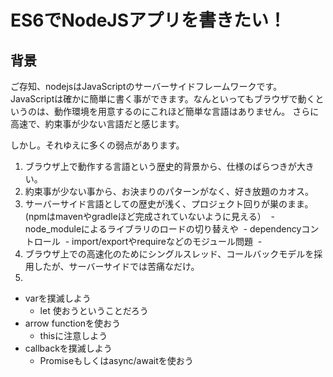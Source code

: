 # ES6でNodeJSアプリを書きたい！

## 背景

ご存知、nodejsはJavaScriptのサーバーサイドフレームワークです。
JavaScriptは確かに簡単に書く事ができます。なんといってもブラウザで動くというのは、動作環境を用意するのにこれほど簡単な言語はありません。
さらに高速で、約束事が少ない言語だと感じます。

しかし。それゆえに多くの弱点があります。

1. ブラウザ上で動作する言語という歴史的背景から、仕様のばらつきが大きい。
2. 約束事が少ない事から、お決まりのパターンがなく、好き放題のカオス。
3. サーバーサイド言語としての歴史が浅く、プロジェクト回りが巣のまま。(npmはmavenやgradleほど完成されていないように見える）
  - node_moduleによるライブラリのロードの切り替えや
  - dependencyコントロール
  - import/exportやrequireなどのモジュール問題
  - 
4. ブラウザ上での高速化のためにシングルスレッド、コールバックモデルを採用したが、サーバーサイドでは苦痛なだけ。
5. 

* varを撲滅しよう
  - let 使おうということだろう
* arrow functionを使おう
  - thisに注意しよう
* callbackを撲滅しよう
  - Promiseもしくはasync/awaitを使おう
 
